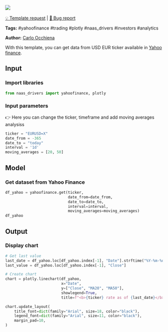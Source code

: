 <a href="https://app.naas.ai/user-redirect/naas/downloader?url=https://raw.githubusercontent.com/jupyter-naas/awesome-notebooks/master/YahooFinance/YahooFinance_Get_USDEUR_data_and_chart.ipynb" target="_parent"><img src="https://naasai-public.s3.eu-west-3.amazonaws.com/open_in_naas.svg"/></a><br><br><a href="https://github.com/jupyter-naas/awesome-notebooks/issues/new?assignees=&labels=&template=template-request.md&title=Tool+-+Action+of+the+notebook+">💡 Template request</a> | <a href="https://github.com/jupyter-naas/awesome-notebooks/issues/new?assignees=&labels=bug&template=bug_report.md&title=YahooFinance+-+Get+USDEUR+data+and+chart:+Error+short+description">🚨 Bug report</a>

**Tags:** #yahoofinance #trading #plotly #naas_drivers #investors #analytics

**Author:** [Carlo Occhiena](https://www.linkedin.com/in/carloocchiena/)

With this template, you can get data from USD EUR ticker available in [Yahoo finance](https://finance.yahoo.com/quote/USDEUR=x/).<br> 

## Input

### Import libraries


```python
from naas_drivers import yahoofinance, plotly
```

### Input parameters
👉 Here you can change the ticker, timeframe and add moving averages analysiss


```python
ticker = "EURUSD=X"
date_from = -365
date_to = "today"
interval = '1d'
moving_averages = [20, 50]
```

## Model

### Get dataset from Yahoo Finance


```python
df_yahoo = yahoofinance.get(ticker,
                            date_from=date_from,
                            date_to=date_to,
                            interval=interval,
                            moving_averages=moving_averages)
df_yahoo
```

## Output

### Display chart


```python
# Get last value
last_date = df_yahoo.loc[df_yahoo.index[-1], "Date"].strftime("%Y-%m-%d")
last_value = df_yahoo.loc[df_yahoo.index[-1], "Close"]

# Create chart
chart = plotly.linechart(df_yahoo,
                         x="Date",
                         y=["Close", "MA20", "MA50"],
                         showlegend=True,
                         title=f"<b>{ticker} rate as of {last_date}</b><br><span style='font-size: 13px;'>Last value: {last_value}</span>")

chart.update_layout(
    title_font=dict(family="Arial", size=18, color="black"),
    legend_font=dict(family="Arial", size=11, color="black"),
    margin_pad=10,
)
```
